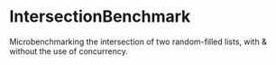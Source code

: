 # IntersectionBenchmark
Microbenchmarking the intersection of two random-filled lists, with & without the use of concurrency.
